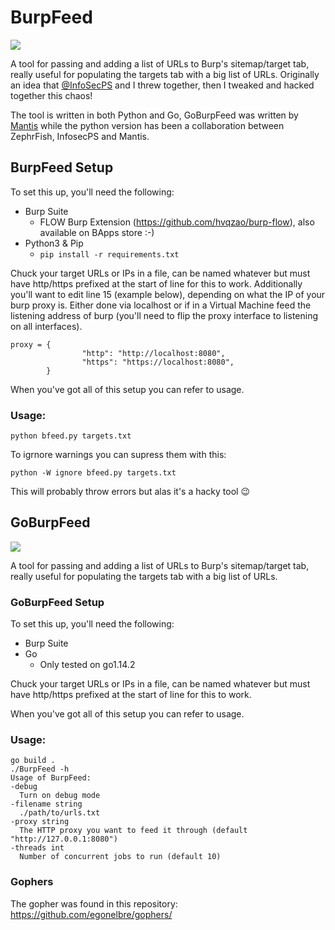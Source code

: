 # BurpFeed
![](https://github.com/ZephrFish/BurpFeed/blob/master/LogoBurpFeed.png)

A tool for passing and adding a list of URLs to Burp's sitemap/target tab, really useful for populating the targets tab with a big list of URLs. Originally an idea that [@InfoSecPS](https://twitter.com/InfoSecPS) and I threw together, then I tweaked and hacked together this chaos! 

The tool is written in both Python and Go, GoBurpFeed was written by [Mantis](https://github.com/MantisSTS) while the python version has been a collaboration between ZephrFish, InfosecPS and Mantis.


## BurpFeed Setup
To set this up, you'll need the following:
- Burp Suite
  - FLOW Burp Extension (https://github.com/hvqzao/burp-flow), also available on BApps store :-)
- Python3 & Pip
  - `pip install -r requirements.txt`

Chuck your target URLs or IPs in a file, can be named whatever but must have http/https prefixed at the start of line for this to work. Additionally you'll want to edit line 15 (example below), depending on what the IP of your burp proxy is. Either done via localhost or if in a Virtual Machine feed the listening address of burp (you'll need to flip the proxy interface to listening on all interfaces).

```
proxy = {
                "http": "http://localhost:8080",
                "https": "https://localhost:8080",
        }
```

When you've got all of this setup you can refer to usage.


### Usage:
```
python bfeed.py targets.txt
```

To igrnore warnings you can supress them with this:

```
python -W ignore bfeed.py targets.txt
```

This will probably throw errors but alas it's a hacky tool 😉

## GoBurpFeed
![](https://raw.githubusercontent.com/egonelbre/gophers/ac77b513f41f44a7805694063aaef16ccd95a9b3/vector/projects/network.svg)

A tool for passing and adding a list of URLs to Burp's sitemap/target tab, really useful for populating the targets tab with a big list of URLs. 

### GoBurpFeed Setup
To set this up, you'll need the following:
- Burp Suite
- Go 
  - Only tested on go1.14.2
  
Chuck your target URLs or IPs in a file, can be named whatever but must have http/https prefixed at the start of line for this to work.


When you've got all of this setup you can refer to usage.


### Usage:
```
go build .
./BurpFeed -h
Usage of BurpFeed:               
-debug         
  Turn on debug mode                            
-filename string
  ./path/to/urls.txt
-proxy string
  The HTTP proxy you want to feed it through (default "http://127.0.0.1:8080")     
-threads int
  Number of concurrent jobs to run (default 10) 
```




### Gophers
The gopher was found in this repository: https://github.com/egonelbre/gophers/
